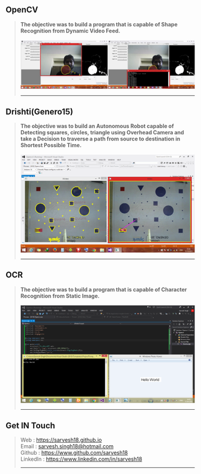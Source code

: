 OpenCV
------
>**The objective was to build a program that is capable of Shape Recognition from Dynamic Video Feed.**
><br>
><br>
>![OpenCV](https://github.com/Sarvesh18/Image-Processing/blob/master/OpenCV/OpenCV.jpg)
><hr>

Drishti(Genero15)
-----------------
>**The objective was to build an Autonomous Robot capable of Detecting squares, circles, triangle using Overhead Camera and take a Decision to traverse a path from source to destination in Shortest Possible Time.**
><br>
><br>
>![Drishti](https://github.com/Sarvesh18/Image-Processing/blob/master/Drishti%20(Genero15)/Drishti_.png)
><hr>

OCR
---
>**The objective was to build a program that is capable of Character Recognition from Static Image.**
><br>
><br>
>![OCR](https://github.com/Sarvesh18/Image-Processing/blob/master/OCR/OCR.png)
><hr>

Get IN Touch 
------------
>Web : https://sarvesh18.github.io <br>
>Email : sarvesh.singh18@hotmail.com <br>
>Github : https://www.github.com/sarvesh18 <br>
>LinkedIn : https://www.linkedin.com/in/sarvesh18 <br>
><hr>